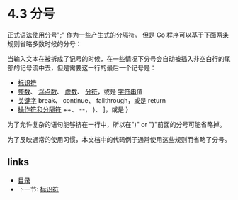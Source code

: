 # 4.3 分号

正式语法使用分号";" 作为一些产生式的分隔符。 但是 Go 程序可以基于下面两条规则省略多数时候的分号：

当输入文本在被拆成了记号的时候，在一些情况下分号会自动被插入非空白行的尾部的记号流中去，但是需要这一行的最后一个记号是：

- [标识符](<04.4.md>)
- [整数](<04.7.md>)、 [浮点数](<04.8.md>)、 [虚数](<04.9.md>)、 [分符](<04.10.md>)，或是 [字符串](<04.11.md>)值
- [关键字](<04.5.md>) break、 continue、 fallthrough，或是 return
- [操作符和分隔符](<04.6.md>) ++、 --， )、 ]，或是 }

为了允许复杂的语句能够挤在一行中，所以在")" or "}"前面的分号可能省略掉。

为了反映通常的使用习惯，本文档中的代码例子通常使用这些规则而省略了分号。

## links
  * [目录](<preface.md>)
  * 下一节: [标识符](<04.4.md>)